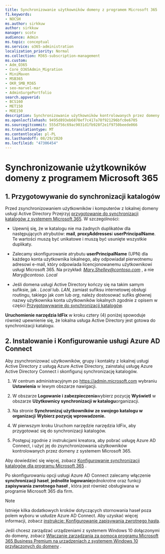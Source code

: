 ```yaml
---
title: Synchronizowanie użytkowników domeny z programem Microsoft 365
f1.keywords:
- NOCSH
ms.author: sirkkuw
author: sirkkuw
manager: scotv
audience: Admin
ms.topic: conceptual
ms.service: o365-administration
localization_priority: Normal
ms.collection: M365-subscription-management
ms.custom:
- Adm_O365
- Core_O365Admin_Migration
- MiniMaven
- MSB365
- OKR_SMB_M365
- seo-marvel-mar
- AdminSurgePortfolio
search.appverid:
- BCS160
- MET150
- MOE150
description: Synchronizowanie użytkowników kontrolowanych przez domeny z aplikacją Microsoft 365 dla firm.
ms.openlocfilehash: 9495d893eb6870ef7c417a78f921296bfc0e6705
ms.sourcegitcommit: 555d756c69ac9031d1fb928f2e1f9750beede066
ms.translationtype: MT
ms.contentlocale: pl-PL
ms.lasthandoff: 08/29/2020
ms.locfileid: "47306454"
---
```

# <a name="synchronize-domain-users-to-microsoft-365"></a>Synchronizowanie użytkowników domeny z programem Microsoft 365

## <a name="1-prepare-for-directory-synchronization"></a>1. Przygotowywanie do synchronizacji katalogów 

Przed zsynchronizowaniem użytkowników i komputerów z lokalnej domeny usługi Active Directory Przejrzyj [przygotowanie do synchronizacji katalogów z systemem Microsoft 365](https://docs.microsoft.com/microsoft-365/enterprise/prepare-for-directory-synchronization). W szczególności:

   - Upewnij się, że w katalogu nie ma żadnych duplikatów dla następujących atrybutów: **mail**, **proxyAddresses**i **userPrincipalName**. Te wartości muszą być unikatowe i muszą być usunięte wszystkie duplikaty.
   
   - Zalecamy skonfigurowanie atrybutu **userPrincipalName** (UPN) dla każdego konta użytkownika lokalnego, aby odpowiadał pierwotnemu adresowi e-mail, który odpowiada licencjonowanemu użytkownikowi usługi Microsoft 365. Na przykład: *Mary.Shelley@contoso.com* , a nie *Mary@contoso. Local*
   
   - Jeśli domena usługi Active Directory kończy się na takim samym sufiksie, jak *. Local* lub. *LAN*, zamiast sufiksu internetowej obsługi routingu, takiego jak *com* lub *org*, należy dostosować sufiks głównej nazwy użytkownika konta użytkowników lokalnych zgodnie z opisem w części [Przygotowywanie do synchronizacji katalogów](https://docs.microsoft.com/microsoft-365/enterprise/prepare-a-non-routable-domain-for-directory-synchronization). 

**Uruchomienie narzędzia IdFix** w kroku cztery (4) poniżej spowoduje również upewnienie się, że lokalna usługa Active Directory jest gotowa do synchronizacji katalogu.

## <a name="2-install-and-configure-azure-ad-connect"></a>2. Instalowanie i Konfigurowanie usługi Azure AD Connect

Aby zsynchronizować użytkowników, grupy i kontakty z lokalnej usługi Active Directory z usługą Azure Active Directory, zainstaluj usługę Azure Active Directory Connect i skonfiguruj synchronizację katalogów. 

 1. W centrum administracyjnym po <a href="https://go.microsoft.com/fwlink/p/?linkid=2024339" target="_blank">https://admin.microsoft.com</a> wybraniu **Ustawienia** w lewym obszarze nawigacji.

 2. W obszarze **Logowanie i zabezpieczenia**wybierz pozycję **Wyświetl**  w obszarze **Użytkownicy synchronizacji w katalogu**organizacji.

 3. Na stronie **Synchronizuj użytkowników ze swojego katalogu w organizacji** **Wybierz pozycję wprowadzenie.**

 4. W pierwszym kroku Uruchom narzędzie narzędzia IdFix, aby przygotować się do synchronizacji katalogów.

 5. Postępuj zgodnie z instrukcjami kreatora, aby pobrać usługę Azure AD Connect, i użyć jej do zsynchronizowania użytkowników kontrolowanych przez domeny z systemem Microsoft 365.


Aby dowiedzieć się więcej, zobacz [Konfigurowanie synchronizacji katalogów dla programu Microsoft 365](https://docs.microsoft.com/microsoft-365/enterprise/set-up-directory-synchronization) .

Po skonfigurowaniu opcji usługi Azure AD Connect zalecamy włączenie **synchronizacji haseł**, **jednolite logowanie**jednokrotne oraz funkcji **zapisywania zwrotnego haseł** , która jest również obsługiwana w programie Microsoft 365 dla firm.

> [!NOTE]
> Istnieje kilka dodatkowych kroków dotyczących stornowania haseł poza polem wyboru w usłudze Azure AD Connect. Aby uzyskać więcej informacji, zobacz [instrukcje: Konfigurowanie zapisywania zwrotnego hasła](https://docs.microsoft.com/azure/active-directory/authentication/howto-sspr-writeback). 

Jeśli chcesz zarządzać urządzeniami z systemem Windows 10 dołączonymi do domeny, zobacz [Włączanie zarządzania za pomocą programu Microsoft 365 Business Premium na urządzeniach z systemem Windows 10 przyłączonych do domeny](manage-windows-devices.md) . 